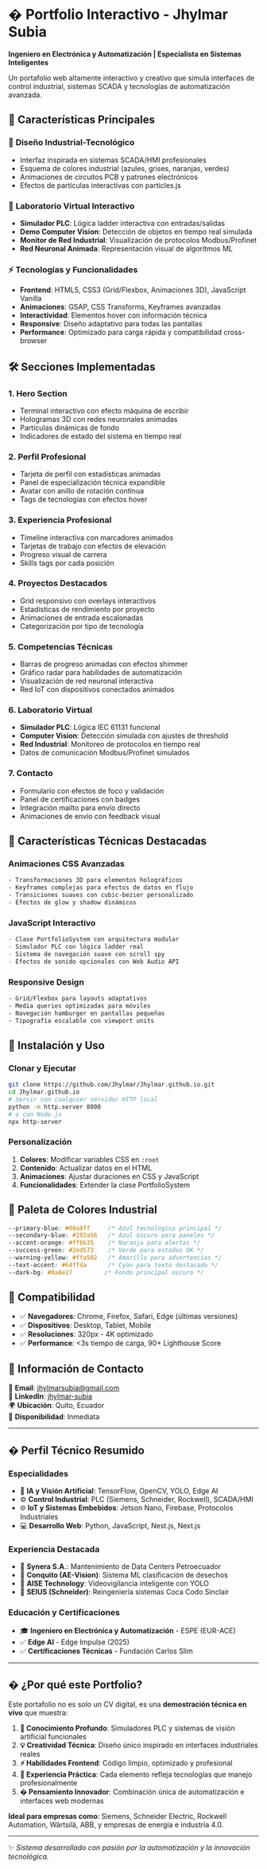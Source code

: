 # � Portfolio Interactivo - Jhylmar Subia

**Ingeniero en Electrónica y Automatización | Especialista en Sistemas Inteligentes**

Un portafolio web altamente interactivo y creativo que simula interfaces de control industrial, sistemas SCADA y tecnologías de automatización avanzada.

## 🎯 Características Principales

### 🔧 **Diseño Industrial-Tecnológico**
- Interfaz inspirada en sistemas SCADA/HMI profesionales
- Esquema de colores industrial (azules, grises, naranjas, verdes)
- Animaciones de circuitos PCB y patrones electrónicos
- Efectos de partículas interactivas con particles.js

### 🤖 **Laboratorio Virtual Interactivo**
- **Simulador PLC**: Lógica ladder interactiva con entradas/salidas
- **Demo Computer Vision**: Detección de objetos en tiempo real simulada
- **Monitor de Red Industrial**: Visualización de protocolos Modbus/Profinet
- **Red Neuronal Animada**: Representación visual de algoritmos ML

### ⚡ **Tecnologías y Funcionalidades**
- **Frontend**: HTML5, CSS3 (Grid/Flexbox, Animaciones 3D), JavaScript Vanilla
- **Animaciones**: GSAP, CSS Transforms, Keyframes avanzadas
- **Interactividad**: Elementos hover con información técnica
- **Responsive**: Diseño adaptativo para todas las pantallas
- **Performance**: Optimizado para carga rápida y compatibilidad cross-browser

## 🛠️ **Secciones Implementadas**

### 1. **Hero Section**
- Terminal interactivo con efecto máquina de escribir
- Hologramas 3D con redes neuronales animadas
- Partículas dinámicas de fondo
- Indicadores de estado del sistema en tiempo real

### 2. **Perfil Profesional**
- Tarjeta de perfil con estadísticas animadas
- Panel de especialización técnica expandible
- Avatar con anillo de rotación continua
- Tags de tecnologías con efectos hover

### 3. **Experiencia Profesional**
- Timeline interactiva con marcadores animados
- Tarjetas de trabajo con efectos de elevación
- Progreso visual de carrera
- Skills tags por cada posición

### 4. **Proyectos Destacados**
- Grid responsivo con overlays interactivos
- Estadísticas de rendimiento por proyecto
- Animaciones de entrada escalonadas
- Categorización por tipo de tecnología

### 5. **Competencias Técnicas**
- Barras de progreso animadas con efectos shimmer
- Gráfico radar para habilidades de automatización
- Visualización de red neuronal interactiva
- Red IoT con dispositivos conectados animados

### 6. **Laboratorio Virtual**
- **Simulador PLC**: Lógica IEC 61131 funcional
- **Computer Vision**: Detección simulada con ajustes de threshold
- **Red Industrial**: Monitoreo de protocolos en tiempo real
- Datos de comunicación Modbus/Profinet simulados

### 7. **Contacto**
- Formulario con efectos de foco y validación
- Panel de certificaciones con badges
- Integración mailto para envío directo
- Animaciones de envío con feedback visual

## 📡 **Características Técnicas Destacadas**

### **Animaciones CSS Avanzadas**
```css
- Transformaciones 3D para elementos holográficos
- Keyframes complejas para efectos de datos en flujo
- Transiciones suaves con cubic-bezier personalizado
- Efectos de glow y shadow dinámicos
```

### **JavaScript Interactivo**
```javascript
- Clase PortfolioSystem con arquitectura modular
- Simulador PLC con lógica ladder real
- Sistema de navegación suave con scroll spy
- Efectos de sonido opcionales con Web Audio API
```

### **Responsive Design**
```css
- Grid/Flexbox para layouts adaptativos
- Media queries optimizadas para móviles
- Navegación hamburger en pantallas pequeñas
- Tipografía escalable con viewport units
```

## 🚀 **Instalación y Uso**

### **Clonar y Ejecutar**
```bash
git clone https://github.com/Jhylmar/Jhylmar.github.io.git
cd Jhylmar.github.io
# Servir con cualquier servidor HTTP local
python -m http.server 8000
# o con Node.js
npx http-server
```

### **Personalización**
1. **Colores**: Modificar variables CSS en `:root`
2. **Contenido**: Actualizar datos en el HTML
3. **Animaciones**: Ajustar duraciones en CSS y JavaScript
4. **Funcionalidades**: Extender la clase PortfolioSystem

## 🎨 **Paleta de Colores Industrial**
```css
--primary-blue: #00a8ff     /* Azul tecnológico principal */
--secondary-blue: #192a56   /* Azul oscuro para paneles */
--accent-orange: #ff6b35    /* Naranja para alertas */
--success-green: #2ed573    /* Verde para estados OK */
--warning-yellow: #ffa502   /* Amarillo para advertencias */
--text-accent: #64ffda      /* Cyan para texto destacado */
--dark-bg: #0a0e27         /* Fondo principal oscuro */
```

## 📱 **Compatibilidad**
- ✅ **Navegadores**: Chrome, Firefox, Safari, Edge (últimas versiones)
- ✅ **Dispositivos**: Desktop, Tablet, Mobile
- ✅ **Resoluciones**: 320px - 4K optimizado
- ✅ **Performance**: <3s tiempo de carga, 90+ Lighthouse Score

## 🔗 **Información de Contacto**

📧 **Email**: jhylmarsubia@gmail.com  
💼 **LinkedIn**: [jhylmar-subia](https://www.linkedin.com/in/jhylmar-subia-07aa92209)  
🌍 **Ubicación**: Quito, Ecuador  
🚀 **Disponibilidad**: Inmediata  

---

## � **Perfil Técnico Resumido**

### **Especialidades**
- 🤖 **IA y Visión Artificial**: TensorFlow, OpenCV, YOLO, Edge AI
- ⚙️ **Control Industrial**: PLC (Siemens, Schneider, Rockwell), SCADA/HMI
- 🌐 **IoT y Sistemas Embebidos**: Jetson Nano, Firebase, Protocolos Industriales
- 💻 **Desarrollo Web**: Python, JavaScript, Nest.js, Next.js

### **Experiencia Destacada**
- 🔹 **Synera S.A.**: Mantenimiento de Data Centers Petroecuador
- 🔹 **Conquito (AE-Vision)**: Sistema ML clasificación de desechos
- 🔹 **AISE Technology**: Videovigilancia inteligente con YOLO
- 🔹 **SEIUS (Schneider)**: Reingeniería sistemas Coca Codo Sinclair

### **Educación y Certificaciones**
- 🎓 **Ingeniero en Electrónica y Automatización** - ESPE (EUR-ACE)
- ✅ **Edge AI** - Edge Impulse (2025)
- ✅ **Certificaciones Técnicas** - Fundación Carlos Slim

---

## � **¿Por qué este Portfolio?**

Este portafolio no es solo un CV digital, es una **demostración técnica en vivo** que muestra:

1. **🎯 Conocimiento Profundo**: Simuladores PLC y sistemas de visión artificial funcionales
2. **💡 Creatividad Técnica**: Diseño único inspirado en interfaces industriales reales
3. **⚡ Habilidades Frontend**: Código limpio, optimizado y profesional
4. **🔧 Experiencia Práctica**: Cada elemento refleja tecnologías que manejo profesionalmente
5. **� Pensamiento Innovador**: Combinación única de automatización e interfaces web modernas

**Ideal para empresas como**: Siemens, Schneider Electric, Rockwell Automation, Wärtsilä, ABB, y empresas de energía e industria 4.0.

---

✨ _Sistema desarrollado con pasión por la automatización y la innovación tecnológica._  
